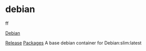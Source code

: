 # debian

ff

[Debian](https://www.debian.org)

[Release](https://www.debian.org/releases/stable/)
[Packages](https://packages.debian.org/bullseye/allpackages)
A base debian container for Debian:slim:latest
